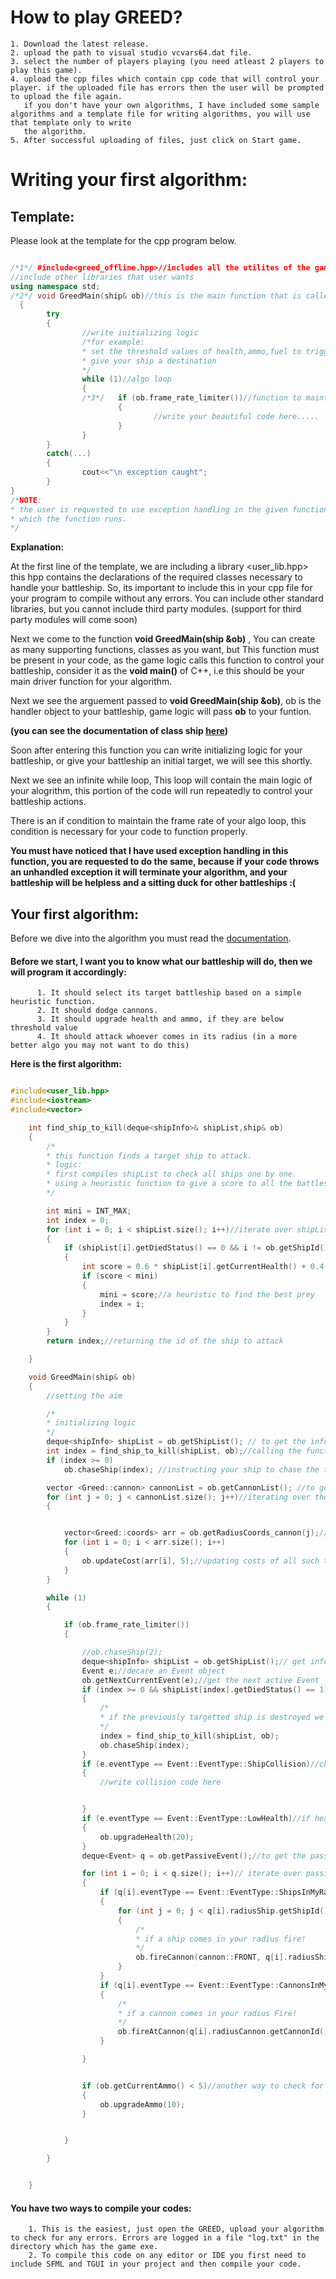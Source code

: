 # How to play GREED?
  
    1. Download the latest release.
    2. upload the path to visual studio vcvars64.dat file.
    3. select the number of players playing (you need atleast 2 players to play this game).
    4. upload the cpp files which contain cpp code that will control your player. if the uploaded file has errors then the user will be prompted to upload the file again.
       if you don't have your own algorithms, I have included some sample algorithms and a template file for writing algorithms, you will use that template only to write 
       the algorithm.
    5. After successful uploading of files, just click on Start game.
    
    

# Writing your first algorithm:
 
 ## Template:
 Please look at the template for the cpp program below.
 
```c++

/*1*/ #include<greed_offline.hpp>//includes all the utilites of the game
//include other libraries that user wants
using namespace std;
/*2*/ void GreedMain(ship& ob)//this is the main function that is called to control your ship, ship &ob is the handler object to your battleship
  {
        try
        {
                //write initializing logic
                /*for example:
                * set the threshold values of health,ammo,fuel to trigger the events
                * give your ship a destination
                */
                while (1)//algo loop
                {
                /*3*/	if (ob.frame_rate_limiter())//function to maintain the number of times this loop will run in 1 second. It cannot be changed :)
                        {
                                //write your beautiful code here.....
                        }
                }
        }
        catch(...)
        {
                cout<<"\n exception caught";
        }
}
/*NOTE:
* the user is requested to use exception handling in the given function, if not all exceptions are handled it will terminate the process on
* which the function runs.
*/

```

**Explanation:**

At the first line of the template, we are including a library <user_lib.hpp> this hpp contains the declarations of the required classes necessary to handle your battleship.
So, its important to include this in your cpp file for your program to compile without any errors.
You can include other standard libraries, but you cannot include third party modules. (support for third party modules will come soon)

Next we come to the function **void GreedMain(ship &ob)** , You can create as many supporting functions, classes as you want, but This function must be present in your code,
as the game logic calls this function to control your battleship, consider it as the **void main()** of C++, i.e this should be your main driver function for your algorithm.

Next we see the arguement passed to **void GreedMain(ship &ob)**, ob is the handler object to your battleship, game logic will pass **ob** to your funtion.
 
 **(you can see the documentation of class ship [here](Documentation.md))**
 
 Soon after entering this function you can write initializing logic for your battleship, or give your battleship an initial target, we will see this shortly.
 
 Next we see an infinite while loop, This loop will contain the main logic of your alogrithm, this portion of the code will run repeatedly to control your battleship actions.
 
 There is an if condition to maintain the frame rate of your algo loop, this condition is necessary for your code to function properly.
 
 **You must have noticed that I have used exception handling in this function, you are requested to do the same, because if your code throws an unhandled exception it will terminate your algorithm, and your battleship will be helpless
 and a sitting duck for other battleships :(**
 
 ## Your first algorithm:
 
 Before we dive into the algorithm you must read the [documentation](documentation.md).
 
 #### Before we start, I want you to know what our battleship will do, then we will program it accordingly:
          1. It should select its target battleship based on a simple heuristic function.
          2. It should dodge cannons.
          3. It should upgrade health and ammo, if they are below threshold value
          4. It should attack whoever comes in its radius (in a more better algo you may not want to do this)
              
**Here is the first algorithm:**

```c++

#include<user_lib.hpp>
#include<iostream>
#include<vector>

	int find_ship_to_kill(deque<shipInfo>& shipList,ship& ob)
	{
		/*
		* this function finds a target ship to attack.
		* logic:
		* first compiles shipList to check all ships one by one.
		* using a heuristic function to give a score to all the battleships and finding the ship having a minimum score
		*/

		int mini = INT_MAX;
		int index = 0;
		for (int i = 0; i < shipList.size(); i++)//iterate over shipList which contains information about all the ships in the game
		{
			if (shipList[i].getDiedStatus() == 0 && i != ob.getShipId()) //checking if the ship is dead or not
			{
				int score = 0.6 * shipList[i].getCurrentHealth() + 0.4 * ob.getDistance(i);//calculating score of each ship
				if (score < mini)
				{
					mini = score;//a heuristic to find the best prey
					index = i;
				}
			}
		}
		return index;//returning the id of the ship to attack

	}

	void GreedMain(ship& ob)
	{
		//setting the aim

		/*
		* initializing logic
		*/
		deque<shipInfo> shipList = ob.getShipList(); // to get the information about all the ships
		int index = find_ship_to_kill(shipList, ob);//calling the function to find the target
		if (index >= 0)
			ob.chaseShip(index); //instructing your ship to chase the target ship

		vector <Greed::cannon> cannonList = ob.getCannonList(); //to get the information about all the cannons in the map
		for (int j = 0; j < cannonList.size(); j++)//iterating over the list of cannons
		{


			vector<Greed::coords> arr = ob.getRadiusCoords_cannon(j);//this function returns the tiles which are in the radius of the cannon in question
			for (int i = 0; i < arr.size(); i++)
			{
				ob.updateCost(arr[i], 5);//updating costs of all such tiles
			}
		}

		while (1)
		{

			if (ob.frame_rate_limiter())
			{

				//ob.chaseShip(2);
				deque<shipInfo> shipList = ob.getShipList();// get information about the ships 
				Event e;//decare an Event object
				ob.getNextCurrentEvent(e);//get the next active Event
				if (index >= 0 && shipList[index].getDiedStatus() == 1)//check if the current target ship is dead
				{
					/*
					* if the previously targetted ship is destroyed we will look for other ship to target
					*/
					index = find_ship_to_kill(shipList, ob);
					ob.chaseShip(index);
				}
				if (e.eventType == Event::EventType::ShipCollision)//checking for an active Event
				{
					//write collision code here


				}
				if (e.eventType == Event::EventType::LowHealth)//if health is low LowHealth event is triggered
				{
					ob.upgradeHealth(20);
				}
				deque<Event> q = ob.getPassiveEvent();//to get the passive events queue

				for (int i = 0; i < q.size(); i++)// iterate over passive event queue
				{
					if (q[i].eventType == Event::EventType::ShipsInMyRadius)//event  is triggered if a ship comes in your radius
					{
						for (int j = 0; j < q[i].radiusShip.getShipId().size(); j++)
						{
							/*
							* if a ship comes in your radius fire!
							*/
							ob.fireCannon(cannon::FRONT, q[i].radiusShip.getShipId()[j], ShipSide::FRONT);
						}
					}
					if (q[i].eventType == Event::EventType::CannonsInMyRadius)
					{
						/*
						* if a cannon comes in your radius Fire!
						*/
						ob.fireAtCannon(q[i].radiusCannon.getCannonId()[0], cannon::FRONT);
					}

				}


				if (ob.getCurrentAmmo() < 5)//another way to check for resources if you don't want to use Events
				{
					ob.upgradeAmmo(10);
				}


			}

		}


	}


```
#### You have two ways to compile your codes:
        1. This is the easiest, just open the GREED, upload your algorithm to check for any errors. Errors are logged in a file "log.txt" in the directory which has the game exe.
        2. To compile this code on any editor or IDE you first need to include SFML and TGUI in your project and then compile your code.
          
         
         
    
             
 
 
 
 
 
 
 
 
 


